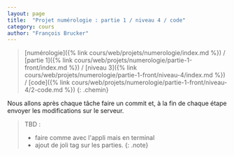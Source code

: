 ```yaml
---
layout: page
title:  "Projet numérologie : partie 1 / niveau 4 / code"
category: cours
author: "François Brucker"
---
```


> [numérologie]({% link cours/web/projets/numerologie/index.md %}) / [partie 1]({% link cours/web/projets/numerologie/partie-1-front/index.md %}) / [niveau 3]({% link cours/web/projets/numerologie/partie-1-front/niveau-4/index.md %}) / [code]({% link cours/web/projets/numerologie/partie-1-front/niveau-4/2-code.md %})
{: .chemin}

Nous allons après chaque tâche faire un commit et, à la fin de chaque étape envoyer les modifications sur le serveur.

>TBD :
>
> * faire comme avec l'appli mais en terminal
> * ajout de joli tag sur les parties.
{: .note}

